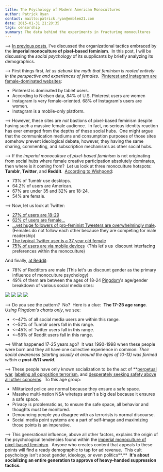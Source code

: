 ```yaml
---
title: The Psychology of Modern American Monocultures
author: Patrick Ryan
contact: mailto:patrick.ryan@emblem21.com
date: 2015-01-31 21:20:35
tags: censorship
summary: The data behind the experiments in fracturing monocultures
---
```


--> [In previous posts](/2014/10/25/the-experiments-in-fracturing-monocultures/), I've discussed the organizational tactics embraced by the **imperial monoculture of pixel-based feminism**.  In this post, I will be discussing the _social psychology_ of its supplicants by briefly analyzing its demographics.

--> First things first, _let us debunk the myth that feminism is rooted entirely in the perspective and experiences of females_.  [Pinterest and Instagram are female-dominated websites](http://www.businessinsider.com/tumblr-and-social-media-demographics-2013-12?op=1):

*   Pinterest is dominated by tablet users.
*   According to Nielsen data, 84% of U.S. Pinterest users are women
*   Instagram is very female-oriented. 68% of Instagram's users are women.
*   Instagram is a mobile-only platform.

--> However, these sites are _not_ bastions of pixel-based feminism despite having such a massive female audience.  In fact, no serious identity reaction has ever emerged from the depths of these social hubs.  One might argue that the communication mediums and consumption purposes of those sites somehow prevent ideological debate, however, they having the same sharing, commenting, and subscription mechanisms as other social hubs.

--> If the _imperial monoculture of pixel-based feminism_ is not originating from social hubs where female creative participation absolutely dominates, then where is it coming from?  Let us look at three monoculture hotspots: **Tumblr**, **Twitter**, and **Reddit**.  [According to Wishpond](http://brandongaille.com/26-astonishing-tumblr-demographics-trends-and-stats/):

*   73% of Tumblr use desktops.
*   64.2% of users are American.
*   67% are under 35 and 32% are 18-24.
*   54% are female.

--> Now, let us look at Twitter:

*   [27% of users are 18-29](http://www.businessinsider.com/tumblr-and-social-media-demographics-2013-12?op=1)
*   [62% of users are female...](http://www.huffingtonpost.com/2012/06/20/social-media-by-gender-women-pinterest-men-reddit-infographic_n_1613812.html)
*   [...yet huge followers of pro-feminist Tweeters are overwhelmingly male](http://readwrite.com/2014/09/03/twitter-analytics-demographics-gender-algorithm-male-female-followers#!). (Females do not follow each other because they are competing for male readership)
*   [The typical Twitter user is a 37 year old female](http://royal.pingdom.com/2012/08/21/report-social-network-demographics-in-2012/)
*   [75% of users are via mobile devices](http://techcrunch.com/2013/10/03/mobile-twitter-161m-access-from-handheld-devices-each-month-65-of-ad-revenues-coming-from-mobile/)  (This let's us  discount interfacing preferences within the monoculture)

And finally, [at Reddit](http://thepowertoprovoke.com/the-blog/2014/02/reddit-demographics-and-user-surveys.html):

*   78% of Redditors are male (This let's us discount gender as the primary influence of monoculture psychology)
*   49% of them are between the ages of 18-24
[Pingdom](http://royal.pingdom.com/2012/08/21/report-social-network-demographics-in-2012/)'s age/gender breakdown of various social media sites:

![](/images/social-network-avg-age-distr-580px.jpg)
![](/images/social-network-age-distribution-580px.jpg)
![](/images/social-network-average-age-580px.jpg)
![](/images/social-network-gender-distr-580px.jpg)

--> Do you see the pattern?  No?  Here is a clue:  **The 17-25 age range**.  _Using Pingdom's charts only_, we see:

*   &lt;~47% of all social media users are within this range.
*   &lt;~52% of Tumblr users fall in this range.
*   &lt;~45% of Twitter users fall in this range.
*   &lt;~58% of Reddit users fall in this range.

--> What happened 17-25 years ago?  It was 1990-1998 when these people were born and they all have one collective experience in common: _Their social awareness (starting usually at around the ages of 10-13) was formed within a **post-9/11 world**._

--> These people have only known socialization to be the act of **[perpetual war](http://en.wikipedia.org/wiki/Criticism_of_the_War_on_Terror#Co-opted_Feminism), [labeling all opposition terrorism](https://archive.today/B6vl9), and [desperately seeking safety above all other concerns](https://archive.today/qkwps).  To this age group:

*   Militarized police are normal because they ensure a safe space.
*   Massive multi-nation NSA wiretaps aren't a big deal because it ensures a safe space.
*   Privacy is problematic as, to ensure the safe space, all behavior and thoughts must be monitored.
*   Denouncing people you disagree with as terrorists is normal discourse.
*   Social media point systems are a part of self-image and maximizing those points is an imperative.

--> This generational influence, above all other factors, explains the origin of the psychological tendencies found within the [imperial monoculture of pixel-based feminism](/2013/08/14/the-theory-of-fracturing-monocultures/).  Anyone who creates content that appeals to these points will find a ready demographic to tap for ad revenue.  This cult psychology isn't about gender, ideology, or even politics**.**  **It's about socializing an entire generation to approve of heavy-handed suppression tactics**.